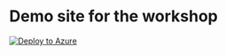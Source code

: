 # Demo site for the workshop

[![Deploy to Azure](http://azuredeploy.net/deploybutton.png)](https://portal.azure.com/#create/Microsoft.Template/uri/https%3A%2F%2Fraw.githubusercontent.com%2FMRCollective%2FMicrosoftAzureSaturdayPerth2015%2Fmaster%2Fworkshop%2FDemoSiteToDeploy%2Fazuredeploy.json)
